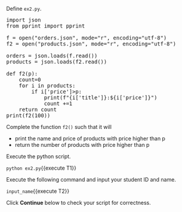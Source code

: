 Define `ex2.py`.

<pre class="file" data-filename="ex2.py" data-target="replace">
import json
from pprint import pprint 

f = open("orders.json", mode="r", encoding="utf-8")
f2 = open("products.json", mode="r", encoding="utf-8")

orders = json.loads(f.read())
products = json.loads(f2.read())

def f2(p):
    count=0
    for i in products:
        if i['price']>p:
            print(f"{i['title']}:${i['price']}")     
            count +=1
    return count
print(f2(100))
</pre>

Complete the function `f2()` such that it will

* print the name and price of products with price higher than p
* return the number of products with price higher than p

Execute the python script.

`python ex2.py`{{execute T1}}


Execute the following command and input your student ID and name.

`input_name`{{execute T2}}

Click **Continue** below to check your script for correctness.


